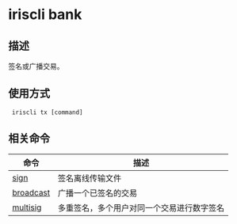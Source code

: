 # iriscli bank

## 描述

签名或广播交易。 

## 使用方式

```
 iriscli tx [command]
```

## 相关命令

| 命令                       | 描述                                 |
| ------------------------- | ----------------------------------- |
| [sign](sign.md)           | 签名离线传输文件                       |
| [broadcast](broadcast.md) | 广播一个已签名的交易                   |
| [multisig](multisig.md)   | 多重签名，多个用户对同一个交易进行数字签名 |